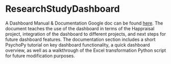 # ResearchStudyDashboard

A Dashboard Manual & Documentation Google doc can be found [here](https://docs.google.com/document/d/1ZVlQABecqyRsdmt4D1HqKXHbtRXrYuHigyq1Mi6wiWc/edit). The document teaches the use of the dashboard in terms of the Happraisal project, integration of the dashboard to different projects, 
and next steps for future dashboard features. The documentation section includes a short PsychoPy tutorial on key dashboard functionality, a quick dashboard overview, as well as a walkthrough of the Excel transformation Python script for future modification purposes.

